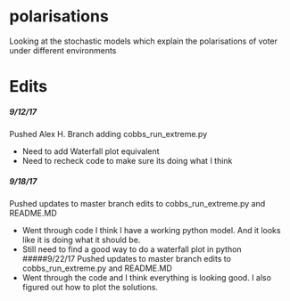 # polarisations
Looking at the stochastic models which explain the polarisations of voter under different environments

# Edits
##### 9/12/17 
Pushed Alex H. Branch adding cobbs_run_extreme.py
* Need to add Waterfall plot equivalent
* Need to recheck code to make sure its doing what I think
##### 9/18/17 
Pushed updates to master branch edits to cobbs_run_extreme.py and README.MD
* Went through code I think I have a working python model. And it looks like it is doing what it should be.
* Still need to find a good way to do a waterfall plot in python
#####9/22/17
Pushed updates to master branch edits to cobbs_run_extreme.py and README.MD
* Went through the code and I think everything is looking good. I also figured out how to plot the solutions.
